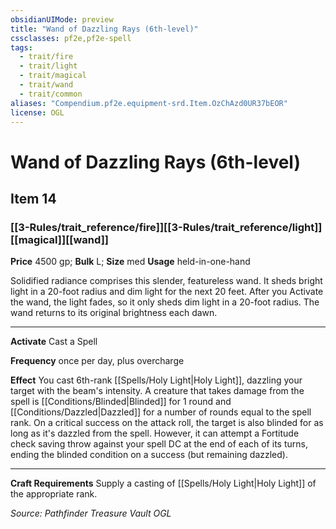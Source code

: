 ```yaml
---
obsidianUIMode: preview
title: "Wand of Dazzling Rays (6th-level)"
cssclasses: pf2e,pf2e-spell
tags:
  - trait/fire
  - trait/light
  - trait/magical
  - trait/wand
  - trait/common
aliases: "Compendium.pf2e.equipment-srd.Item.OzChAzd0UR37bEOR"
license: OGL
---
```

# Wand of Dazzling Rays (6th-level)
## Item 14
### [[3-Rules/trait_reference/fire]][[3-Rules/trait_reference/light]][[magical]][[wand]]


**Price** 4500 gp; 
**Bulk** L; **Size** med
**Usage** held-in-one-hand

Solidified radiance comprises this slender, featureless wand. It sheds bright light in a 20-foot radius and dim light for the next 20 feet. After you Activate the wand, the light fades, so it only sheds dim light in a 20-foot radius. The wand returns to its original brightness each dawn.

* * *

**Activate** Cast a Spell

**Frequency** once per day, plus overcharge

**Effect** You cast 6th-rank [[Spells/Holy Light|Holy Light]], dazzling your target with the beam's intensity. A creature that takes damage from the spell is [[Conditions/Blinded|Blinded]] for 1 round and [[Conditions/Dazzled|Dazzled]] for a number of rounds equal to the spell rank. On a critical success on the attack roll, the target is also blinded for as long as it's dazzled from the spell. However, it can attempt a Fortitude check saving throw against your spell DC at the end of each of its turns, ending the blinded condition on a success (but remaining dazzled).

* * *

**Craft Requirements** Supply a casting of [[Spells/Holy Light|Holy Light]] of the appropriate rank.

*Source: Pathfinder Treasure Vault*
*OGL*